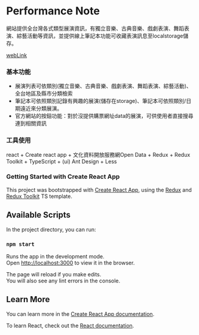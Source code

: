 # Performance Note

網站提供全台灣各式類型展演資訊，有獨立音樂、古典音樂、戲劇表演、舞蹈表演、綜藝活動等資訊，並提供線上筆記本功能可收藏表演訊息至localstorage儲存。

[webLink](https://daisybookya.github.io/performance-note/)

### 基本功能

* 展演列表可依類別(獨立音樂、古典音樂、戲劇表演、舞蹈表演、綜藝活動)、全台地區及縣市分類檢索
* 筆記本可依照類別記錄有興趣的展演(儲存在storage)、筆記本可依照類別/日期遠近來分類展演。
* 官方網站的按鈕功能：對於沒提供購票網址data的展演，可供使用者直接搜尋連到相關資訊

### 工具使用

react + Create react app + 文化資料開放服務網Open Data + Redux + Redux Toolkit + TypeScript + (ui) Ant Design + Less


### Getting Started with Create React App

This project was bootstrapped with [Create React App](https://github.com/facebook/create-react-app), using the [Redux](https://redux.js.org/) and [Redux Toolkit](https://redux-toolkit.js.org/) TS template.

## Available Scripts

In the project directory, you can run:

### `npm start`

Runs the app in the development mode.\
Open [http://localhost:3000](http://localhost:3000) to view it in the browser.

The page will reload if you make edits.\
You will also see any lint errors in the console.

## Learn More

You can learn more in the [Create React App documentation](https://facebook.github.io/create-react-app/docs/getting-started).

To learn React, check out the [React documentation](https://reactjs.org/).
